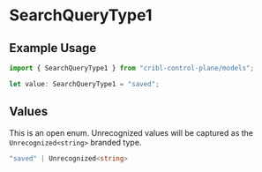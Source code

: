 # SearchQueryType1

## Example Usage

```typescript
import { SearchQueryType1 } from "cribl-control-plane/models";

let value: SearchQueryType1 = "saved";
```

## Values

This is an open enum. Unrecognized values will be captured as the `Unrecognized<string>` branded type.

```typescript
"saved" | Unrecognized<string>
```